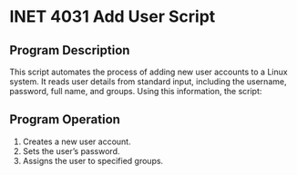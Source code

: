 # INET 4031 Add User Script

## Program Description
This script automates the process of adding new user accounts to a Linux system. It reads user details from standard input, including the username, password, full name, and groups. Using this information, the script:

## Program Operation

1. Creates a new user account.
2. Sets the user’s password.
3. Assigns the user to specified groups.


